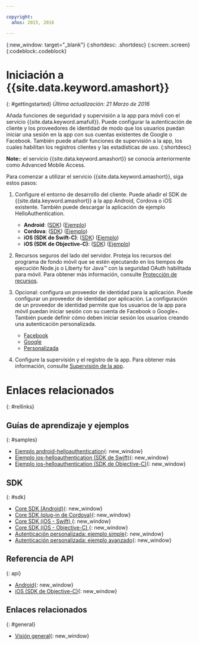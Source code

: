 ```yaml
---

copyright:
  años: 2015, 2016

---
```


{:new_window: target="_blank"}
{:shortdesc: .shortdesc}
{:screen:.screen}
{:codeblock:.codeblock}

# Iniciación a {{site.data.keyword.amashort}}
{: #gettingstarted}
*Última actualización: 21 Marzo de 2016*

Añada funciones de seguridad y supervisión a la app para móvil con el servicio {{site.data.keyword.amafull}}. Puede configurar la autenticación de cliente y los proveedores de identidad de modo que los usuarios puedan iniciar una sesión en la app con sus cuentas existentes de Google o Facebook. También puede añadir funciones de supervisión a la app, los cuales habilitan los registros clientes y las estadísticas de uso.
{:shortdesc}

**Note:**: el servicio {{site.data.keyword.amashort}} se conocía anteriormente como Advanced Mobile Access.


Para comenzar a utilizar el servicio {{site.data.keyword.amashort}}, siga estos pasos:

1. Configure el entorno de desarrollo del cliente.
Puede añadir el SDK de {{site.data.keyword.amashort}} a la app Android, Cordova o iOS existente. También puede descargar la aplicación de ejemplo HelloAuthentication.
   * **Android**: ([SDK](getting-started-android.html)) ([Ejemplo](https://github.com/ibm-bluemix-mobile-services/bms-samples-android-helloauthentication))
   * **Cordova**: ([SDK](getting-started-cordova.html)) ([Ejemplo](https://github.com/ibm-bluemix-mobile-services/bms-samples-cordova-helloauthentication))
   * **iOS (SDK de Swift-C)**: ([SDK](getting-started-ios-swift-sdk.html)) ([Ejemplo](https://github.com/ibm-bluemix-mobile-services/bms-samples-swift-helloauthentication))
   * **iOS (SDK de Objective-C)**: ([SDK](getting-started-ios.html)) ([Ejemplo](https://github.com/ibm-bluemix-mobile-services/bms-samples-ios-helloauthentication))

1. Recursos seguros del lado del servidor. Proteja los recursos del programa de fondo móvil que se estén ejecutando en los tiempos de ejecución Node.js o Liberty for Java&trade; con la seguridad OAuth habilitada para móvil. Para obtener más información, consulte [Protección de recursos](protecting-resources.html).

1. Opcional: configura un proveedor de identidad para la aplicación. Puede configurar un proveedor de identidad por aplicación. La configuración de un proveedor de identidad permite que los usuarios de la app para móvil puedan iniciar sesión con su cuenta de Facebook o Google+. También puede definir cómo deben iniciar sesión los usuarios creando una autenticación personalizada.
   * [Facebook](facebook-auth-overview.html)
   * [Google](google-auth-overview.html)
   * [Personalizada](custom-auth.html)

1. Configure la supervisión y el registro de la app.  Para obtener más información, consulte [Supervisión de la app](app-monitoring.html).

# Enlaces relacionados
{: #rellinks}

## Guías de aprendizaje y ejemplos
{: #samples}
* [Ejemplo android-helloauthentication](https://github.com/ibm-bluemix-mobile-services/bms-samples-android-helloauthentication){: new_window}
* [Ejemplo ios-helloauthentication (SDK de Swift)](https://github.com/ibm-bluemix-mobile-services/bms-samples-swift-helloauthentication){: new_window}
* [Ejemplo ios-helloauthentication (SDK de Objective-C)](https://github.com/ibm-bluemix-mobile-services/bms-samples-ios-helloauthentication){: new_window}

## SDK
{: #sdk}
* [Core SDK (Android)](https://github.com/ibm-bluemix-mobile-services/bms-clientsdk-android-core){: new_window}
* [Core SDK (plug-in de Cordova)](https://github.com/ibm-bluemix-mobile-services/bms-clientsdk-cordova-plugin-core){: new_window}
* [Core SDK (iOS - Swift) ](https://github.com/ibm-bluemix-mobile-services/bms-clientsdk-swift-core){: new_window}
* [Core SDK (iOS - Objective-C) ](https://hub.jazz.net/git/bluemixmobilesdk/imf-ios-sdk/archive?revstr=master){: new_window}
* [Autenticación personalizada: ejemplo simple](https://github.com/ibm-bluemix-mobile-services/bms-mca-custom-identity-provider-sample){: new_window}
* [Autenticación personalizada: ejemplo avanzado](https://github.com/ibm-bluemix-mobile-services/bms-mca-custom-identity-provider-with-user-management){: new_window}

## Referencia de API
{: api}
* [Android](https://console.{DomainName}/docs/api/content/api/mobilefirst/android/core-api-doc/overview-summary.html){: new_window}
* [iOS (SDK de Objective-C)](https://console.{DomainName}/docs/api/content/api/mobilefirst/ios/IMFCore_api-doc/html/index.html){: new_window}


## Enlaces relacionados
{: #general}
* [Visión general](overview.html){: new_window}
